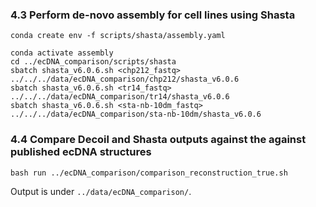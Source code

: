 ### 4.3 Perform de-novo assembly for cell lines using Shasta

```
conda create env -f scripts/shasta/assembly.yaml

conda activate assembly
cd ../ecDNA_comparison/scripts/shasta
sbatch shasta_v6.0.6.sh <chp212_fastq> ../../../data/ecDNA_comparison/chp212/shasta_v6.0.6
sbatch shasta_v6.0.6.sh <tr14_fastq> ../../../data/ecDNA_comparison/tr14/shasta_v6.0.6
sbatch shasta_v6.0.6.sh <sta-nb-10dm_fastq> ../../../data/ecDNA_comparison/sta-nb-10dm/shasta_v6.0.6
```

### 4.4 Compare Decoil and Shasta outputs against the against published ecDNA structures

```
bash run ../ecDNA_comparison/comparison_reconstruction_true.sh
```

Output is under `../data/ecDNA_comparison/`.
